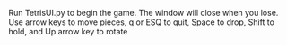 Run TetrisUI.py to begin the game. 
The window will close when you lose.
Use arrow keys to move pieces, q or ESQ to quit, Space to drop, Shift to hold, and Up arrow key to rotate
